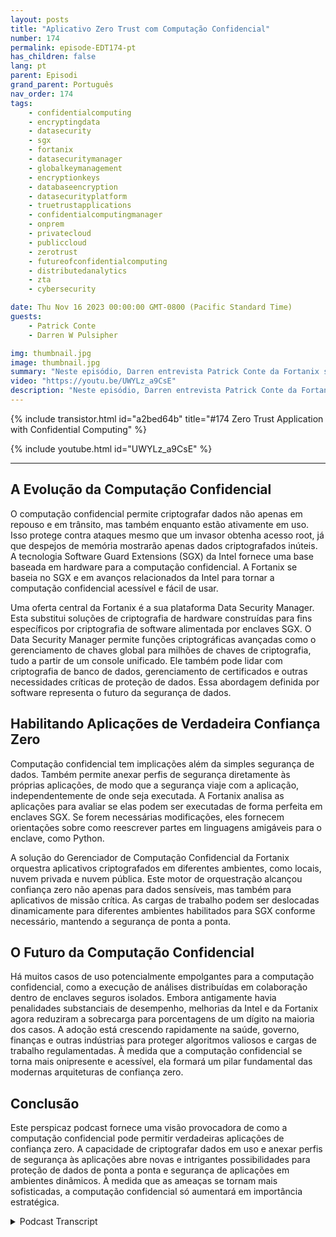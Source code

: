 ```yaml
---
layout: posts
title: "Aplicativo Zero Trust com Computação Confidencial"
number: 174
permalink: episode-EDT174-pt
has_children: false
lang: pt
parent: Episodi
grand_parent: Português
nav_order: 174
tags:
    - confidentialcomputing
    - encryptingdata
    - datasecurity
    - sgx
    - fortanix
    - datasecuritymanager
    - globalkeymanagement
    - encryptionkeys
    - databaseencryption
    - datasecurityplatform
    - truetrustapplications
    - confidentialcomputingmanager
    - onprem
    - privatecloud
    - publiccloud
    - zerotrust
    - futureofconfidentialcomputing
    - distributedanalytics
    - zta
    - cybersecurity

date: Thu Nov 16 2023 00:00:00 GMT-0800 (Pacific Standard Time)
guests:
    - Patrick Conte
    - Darren W Pulsipher

img: thumbnail.jpg
image: thumbnail.jpg
summary: "Neste episódio, Darren entrevista Patrick Conte da Fortanix sobre como aproveitar a computação confidencial na segurança de aplicações em arquiteturas de confiança zero."
video: "https://youtu.be/UWYLz_a9CsE"
description: "Neste episódio, Darren entrevista Patrick Conte da Fortanix sobre como aproveitar a computação confidencial na segurança de aplicações em arquiteturas de confiança zero."
---
```


<div>
{% include transistor.html id="a2bed64b" title="#174 Zero Trust Application with Confidential Computing" %}

{% include youtube.html id="UWYLz_a9CsE" %}
</div>

---

## A Evolução da Computação Confidencial

O computação confidencial permite criptografar dados não apenas em repouso e em trânsito, mas também enquanto estão ativamente em uso. Isso protege contra ataques mesmo que um invasor obtenha acesso root, já que despejos de memória mostrarão apenas dados criptografados inúteis. A tecnologia Software Guard Extensions (SGX) da Intel fornece uma base baseada em hardware para a computação confidencial. A Fortanix se baseia no SGX e em avanços relacionados da Intel para tornar a computação confidencial acessível e fácil de usar.

Uma oferta central da Fortanix é a sua plataforma Data Security Manager. Esta substitui soluções de criptografia de hardware construídas para fins específicos por criptografia de software alimentada por enclaves SGX. O Data Security Manager permite funções criptográficas avançadas como o gerenciamento de chaves global para milhões de chaves de criptografia, tudo a partir de um console unificado. Ele também pode lidar com criptografia de banco de dados, gerenciamento de certificados e outras necessidades críticas de proteção de dados. Essa abordagem definida por software representa o futuro da segurança de dados.

## Habilitando Aplicações de Verdadeira Confiança Zero

Computação confidencial tem implicações além da simples segurança de dados. Também permite anexar perfis de segurança diretamente às próprias aplicações, de modo que a segurança viaje com a aplicação, independentemente de onde seja executada. A Fortanix analisa as aplicações para avaliar se elas podem ser executadas de forma perfeita em enclaves SGX. Se forem necessárias modificações, eles fornecem orientações sobre como reescrever partes em linguagens amigáveis para o enclave, como Python.

A solução do Gerenciador de Computação Confidencial da Fortanix orquestra aplicativos criptografados em diferentes ambientes, como locais, nuvem privada e nuvem pública. Este motor de orquestração alcançou confiança zero não apenas para dados sensíveis, mas também para aplicativos de missão crítica. As cargas de trabalho podem ser deslocadas dinamicamente para diferentes ambientes habilitados para SGX conforme necessário, mantendo a segurança de ponta a ponta.

## O Futuro da Computação Confidencial

Há muitos casos de uso potencialmente empolgantes para a computação confidencial, como a execução de análises distribuídas em colaboração dentro de enclaves seguros isolados. Embora antigamente havia penalidades substanciais de desempenho, melhorias da Intel e da Fortanix agora reduziram a sobrecarga para porcentagens de um dígito na maioria dos casos. A adoção está crescendo rapidamente na saúde, governo, finanças e outras indústrias para proteger algoritmos valiosos e cargas de trabalho regulamentadas. À medida que a computação confidencial se torna mais onipresente e acessível, ela formará um pilar fundamental das modernas arquiteturas de confiança zero.

## Conclusão

Este perspicaz podcast fornece uma visão provocadora de como a computação confidencial pode permitir verdadeiras aplicações de confiança zero. A capacidade de criptografar dados em uso e anexar perfis de segurança às aplicações abre novas e intrigantes possibilidades para proteção de dados de ponta a ponta e segurança de aplicações em ambientes dinâmicos. À medida que as ameaças se tornam mais sofisticadas, a computação confidencial só aumentará em importância estratégica.



<details>
<summary> Podcast Transcript </summary>

<p></p>

</details>
